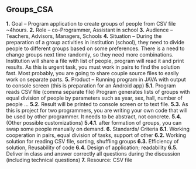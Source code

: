 ## Groups_CSA

**1.**	Goal – Program application to create groups of people from CSV file ~4hours. 
**2.**	Role – co-Programmer, Assistant in school
**3.**	Audience – Teachers, Advisors, Managers, Schools 
**4.**	Situation – During the preparation of a group activities in institution (school), they need to divide people to different groups based on some preferences. There is a need to change groups next time randomly, so they need more combinations. Institution will share a file with list of people, program will read it and print results.
As this is urgent task, you must work in pairs to find the solution fast. Most probably, you are going to share couple source files to easily work on separate parts. 
**5.**	Product – Running program in JAVA with output to console screen (this is preparation for an Android app)
**5.1.**	Program reads CSV file (comma separate file) Program generates lists of groups with equal division of people by parameters such as year, sex, hall, number of people ...
**5.2.**	Result will be printed to console screen or to text file.
**5.3.**	As this is project for two programmers, you are writing your own code that will be used by other programmer. It needs to be abstract, not concrete. 
**5.4.**	(Other possible customizations)
**5.4.1**.	after formation of groups, you can swap some people manually on demand.
**6.**	Standards/ Criteria 
**6.1.**	Working cooperation in pairs, equal division of tasks, support of other
**6.2.**	Working solution for reading CSV file, sorting, shuffling groups
**6.3.**	Efficiency of solution, Reusability of code
**6.4.**	Design of application; readability 
**6.5.**	Deliver in class and answer correctly all questions during the discussion (including technical questions) 
**7.**	Resource: CSV file
